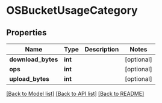 # OSBucketUsageCategory

## Properties
Name | Type | Description | Notes
------------ | ------------- | ------------- | -------------
**download_bytes** | **int** |  | [optional] 
**ops** | **int** |  | [optional] 
**upload_bytes** | **int** |  | [optional] 

[[Back to Model list]](../README.md#documentation-for-models) [[Back to API list]](../README.md#documentation-for-api-endpoints) [[Back to README]](../README.md)



